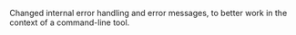 Changed internal error handling and error messages, to better work in the context of a command-line tool.
